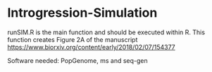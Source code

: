 # Introgression-Simulation
 runSIM.R is the main function and should be executed within R.
 This function creates Figure 2A of the manuscript
 https://www.biorxiv.org/content/early/2018/02/07/154377
 
 Software needed: PopGenome, ms and seq-gen
